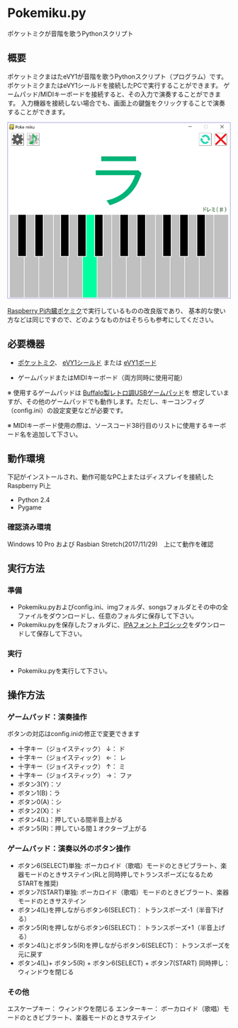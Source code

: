 Pokemiku.py
=========

ポケットミクが音階を歌うPythonスクリプト

## 概要

ポケットミクまはたeVY1が音階を歌うPythonスクリプト（プログラム）です。
ポケットミクまたはeVY1シールドを接続したPCで実行することができます。
ゲームパッド/MIDIキーボードを接続すると、その入力で演奏することができます。
入力機器を接続しない場合でも、画面上の鍵盤をクリックすることで演奏することができます。

![画面のスクリーンショット](img/PokemikuPy.png)

[Raspberry Pi内臓ポケミク](http://mashigure.blog.jp/archives/9299520.html)で実行しているものの改良版であり、
基本的な使い方などは同じですので、どのようなものかはそちらも参考にしてください。


## 必要機器

* [ポケットミク](http://www.otonanokagaku.net/nsx39/)、
[eVY1シールド](https://www.switch-science.com/catalog/1490/)
 または 
[eVY1ボード](https://www.switch-science.com/catalog/1489/)

* ゲームパッドまたはMIDIキーボード（両方同時に使用可能）

※ 使用するゲームパッドは
[Buffalo製レトロ調USBゲームパッド](http://buffalo.jp/product/input/gamepad/bsgp801/)を
想定していますが、その他のゲームパッドでも動作します。ただし、キーコンフィグ（config.ini）の設定変更などが必要です。

※ MIDIキーボード使用の際は、ソースコード38行目のリストに使用するキーボード名を追加して下さい。


## 動作環境

下記がインストールされ、動作可能なPC上またはディスプレイを接続したRaspberry Pi上

* Python 2.4
* Pygame


### 確認済み環境
Windows 10 Pro および Rasbian Stretch(2017/11/29)　上にて動作を確認


## 実行方法

### 準備
* Pokemiku.pyおよびconfig.ini、imgフォルダ、songsフォルダとその中の全ファイルをダウンロードし、任意のフォルダに保存して下さい。
* Pokemiku.pyを保存したフォルダに、[IPAフォント Pゴシック](http://forest.watch.impress.co.jp/library/software/ipafont/)をダウンロードして保存して下さい。

### 実行
* Pokemiku.pyを実行して下さい。

## 操作方法

### ゲームパッド：演奏操作
ボタンの対応はconfig.iniの修正で変更できます

* 十字キー（ジョイスティック） ↓： ド 
* 十字キー（ジョイスティック） ←： レ
* 十字キー（ジョイスティック） ↑： ミ
* 十字キー（ジョイスティック） →： ファ
* ボタン3(Y)：ソ
* ボタン1(B)：ラ
* ボタン0(A)：シ
* ボタン2(X)：ド
* ボタン4(L)：押している間半音上がる
* ボタン5(R)：押している間１オクターブ上がる


### ゲームパッド：演奏以外のボタン操作

* ボタン6(SELECT)単独: ボーカロイド（歌唱）モードのときビブラート、楽器モードのときサステイン(RLと同時押しでトランスポーズになるためSTARTを推奨)
* ボタン7(START)単独: ボーカロイド（歌唱）モードのときビブラート、楽器モードのときサステイン
* ボタン4(L)を押しながらボタン6(SELECT)： トランスポーズ-1（半音下げる）
* ボタン5(R)を押しながらボタン6(SELECT)： トランスポーズ+1（半音上げる）
* ボタン4(L)とボタン5(R)を押しながらボタン6(SELECT)： トランスポーズを元に戻す
* ボタン4(L)+ ボタン5(R) + ボタン6(SELECT) + ボタン7(START) 同時押し： ウィンドウを閉じる


### その他

エスケープキー： ウィンドウを閉じる
エンターキー： ボーカロイド（歌唱）モードのときビブラート、楽器モードのときサステイン


